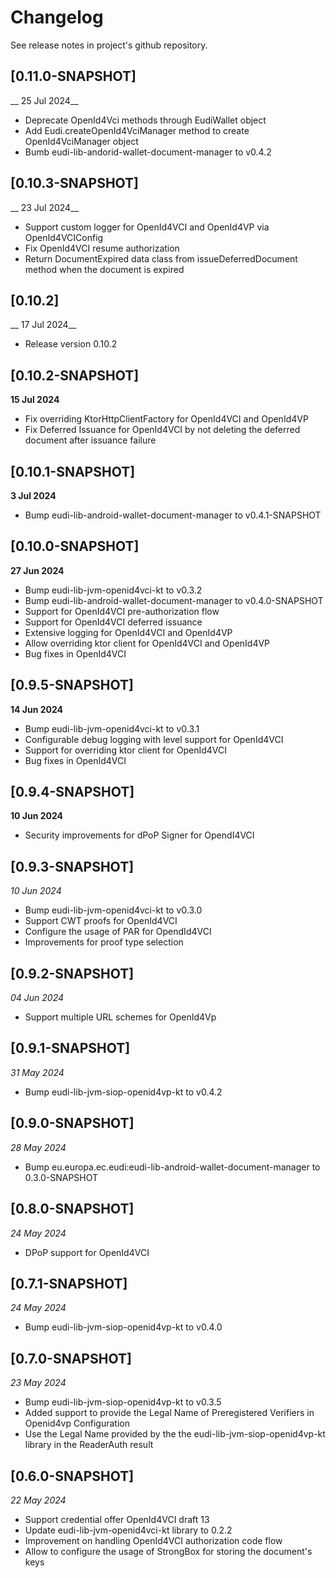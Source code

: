 # Changelog

See release notes in project's github repository.

## [0.11.0-SNAPSHOT]

__ 25 Jul 2024__

- Deprecate OpenId4Vci methods through EudiWallet object
- Add Eudi.createOpenId4VciManager method to create OpenId4VciManager object
- Bumb eudi-lib-andorid-wallet-document-manager to v0.4.2

## [0.10.3-SNAPSHOT]

__ 23 Jul 2024__

- Support custom logger for OpenId4VCI and OpenId4VP via OpenId4VCIConfig
- Fix OpenId4VCI resume authorization
- Return DocumentExpired data class from issueDeferredDocument method when the document is expired

## [0.10.2]

__ 17 Jul 2024__

- Release version 0.10.2

## [0.10.2-SNAPSHOT]

__15 Jul 2024__

- Fix overriding KtorHttpClientFactory for OpenId4VCI and OpenId4VP
- Fix Deferred Issuance for OpenId4VCI by not deleting the deferred document after issuance failure

## [0.10.1-SNAPSHOT]

__3 Jul 2024__

- Bump eudi-lib-android-wallet-document-manager to v0.4.1-SNAPSHOT

## [0.10.0-SNAPSHOT]

__27 Jun 2024__

- Bump eudi-lib-jvm-openid4vci-kt to v0.3.2
- Bump eudi-lib-android-wallet-document-manager to v0.4.0-SNAPSHOT
- Support for OpenId4VCI pre-authorization flow
- Support for OpenId4VCI deferred issuance
- Extensive logging for OpenId4VCI and OpenId4VP
- Allow overriding ktor client for OpenId4VCI and OpenId4VP
- Bug fixes in OpenId4VCI

## [0.9.5-SNAPSHOT]

__14 Jun 2024__

- Bump eudi-lib-jvm-openid4vci-kt to v0.3.1
- Configurable debug logging with level support for OpenId4VCI
- Support for overriding ktor client for OpenId4VCI
- Bug fixes in OpenId4VCI

## [0.9.4-SNAPSHOT]

__10 Jun 2024__

- Security improvements for dPoP Signer for OpendI4VCI

## [0.9.3-SNAPSHOT]

_10 Jun 2024_

- Bump eudi-lib-jvm-openid4vci-kt to v0.3.0
- Support CWT proofs for OpenId4VCI
- Configure the usage of PAR for OpendId4VCI
- Improvements for proof type selection

## [0.9.2-SNAPSHOT]

_04 Jun 2024_

- Support multiple URL schemes for OpenId4Vp

## [0.9.1-SNAPSHOT]

_31 May 2024_

- Bump eudi-lib-jvm-siop-openid4vp-kt to v0.4.2

## [0.9.0-SNAPSHOT]

_28 May 2024_

- Bump eu.europa.ec.eudi:eudi-lib-android-wallet-document-manager to 0.3.0-SNAPSHOT

## [0.8.0-SNAPSHOT]

_24 May 2024_

- DPoP support for OpenId4VCI

## [0.7.1-SNAPSHOT]

_24 May 2024_

- Bump eudi-lib-jvm-siop-openid4vp-kt to v0.4.0

## [0.7.0-SNAPSHOT]

_23 May 2024_

- Bump eudi-lib-jvm-siop-openid4vp-kt to v0.3.5
- Added support to provide the Legal Name of Preregistered Verifiers in Openid4vp Configuration
- Use the Legal Name provided by the the eudi-lib-jvm-siop-openid4vp-kt library in the ReaderAuth result

## [0.6.0-SNAPSHOT]

_22 May 2024_

- Support credential offer OpenId4VCI draft 13
- Update eudi-lib-jvm-openid4vci-kt library to 0.2.2
- Improvement on handling OpenId4VCI authorization code flow
- Allow to configure the usage of StrongBox for storing the document's keys
